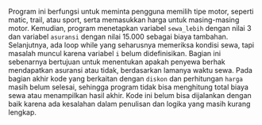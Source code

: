 Program ini berfungsi untuk meminta pengguna memilih tipe motor, seperti matic, trail, atau sport, serta memasukkan harga untuk masing-masing motor. Kemudian, program menetapkan variabel `sewa_lebih` dengan nilai 3 dan variabel `asuransi` dengan nilai 15.000 sebagai biaya tambahan. Selanjutnya, ada loop while yang seharusnya memeriksa kondisi sewa, tapi masalah muncul karena variabel `i` belum didefinisikan. Bagian ini sebenarnya bertujuan untuk menentukan apakah penyewa berhak mendapatkan asuransi atau tidak, berdasarkan lamanya waktu sewa. Pada bagian akhir kode yang berkaitan dengan `diskon` dan perhitungan `harga` masih belum selesai, sehingga program tidak bisa menghitung total biaya sewa atau menampilkan hasil akhir. Kode ini belum bisa dijalankan dengan baik karena ada kesalahan dalam penulisan dan logika yang masih kurang lengkap.